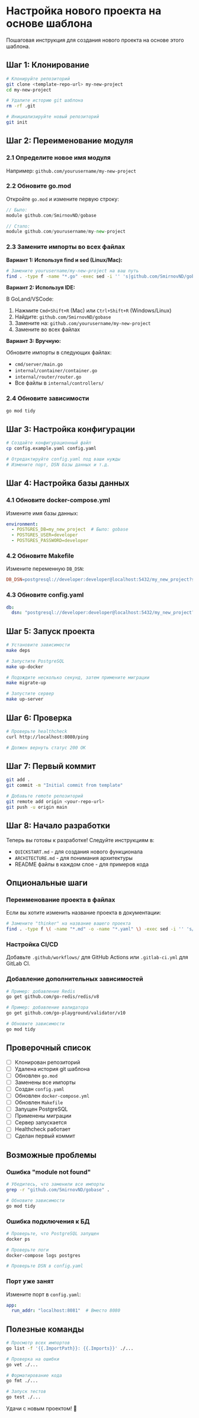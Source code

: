 # Настройка нового проекта на основе шаблона

Пошаговая инструкция для создания нового проекта на основе этого шаблона.

## Шаг 1: Клонирование

```bash
# Клонируйте репозиторий
git clone <template-repo-url> my-new-project
cd my-new-project

# Удалите историю git шаблона
rm -rf .git

# Инициализируйте новый репозиторий
git init
```

## Шаг 2: Переименование модуля

### 2.1 Определите новое имя модуля

Например: `github.com/yourusername/my-new-project`

### 2.2 Обновите go.mod

Откройте `go.mod` и измените первую строку:

```go
// Было:
module github.com/SmirnovND/gobase

// Стало:
module github.com/yourusername/my-new-project
```

### 2.3 Замените импорты во всех файлах

**Вариант 1: Используя find и sed (Linux/Mac):**

```bash
# Замените yourusername/my-new-project на ваш путь
find . -type f -name "*.go" -exec sed -i '' 's|github.com/SmirnovND/gobase|github.com/yourusername/my-new-project|g' {} +
```

**Вариант 2: Используя IDE:**

В GoLand/VSCode:
1. Нажмите `Cmd+Shift+R` (Mac) или `Ctrl+Shift+R` (Windows/Linux)
2. Найдите: `github.com/SmirnovND/gobase`
3. Замените на: `github.com/yourusername/my-new-project`
4. Замените во всех файлах

**Вариант 3: Вручную:**

Обновите импорты в следующих файлах:
- `cmd/server/main.go`
- `internal/container/container.go`
- `internal/router/router.go`
- Все файлы в `internal/controllers/`

### 2.4 Обновите зависимости

```bash
go mod tidy
```

## Шаг 3: Настройка конфигурации

```bash
# Создайте конфигурационный файл
cp config.example.yaml config.yaml

# Отредактируйте config.yaml под ваши нужды
# Измените порт, DSN базы данных и т.д.
```

## Шаг 4: Настройка базы данных

### 4.1 Обновите docker-compose.yml

Измените имя базы данных:

```yaml
environment:
  - POSTGRES_DB=my_new_project  # Было: gobase
  - POSTGRES_USER=developer
  - POSTGRES_PASSWORD=developer
```

### 4.2 Обновите Makefile

Измените переменную `DB_DSN`:

```makefile
DB_DSN=postgresql://developer:developer@localhost:5432/my_new_project?sslmode=disable
```

### 4.3 Обновите config.yaml

```yaml
db:
  dsn: "postgresql://developer:developer@localhost:5432/my_new_project?sslmode=disable"
```

## Шаг 5: Запуск проекта

```bash
# Установите зависимости
make deps

# Запустите PostgreSQL
make up-docker

# Подождите несколько секунд, затем примените миграции
make migrate-up

# Запустите сервер
make up-server
```

## Шаг 6: Проверка

```bash
# Проверьте healthcheck
curl http://localhost:8080/ping

# Должен вернуть статус 200 OK
```

## Шаг 7: Первый коммит

```bash
git add .
git commit -m "Initial commit from template"

# Добавьте remote репозиторий
git remote add origin <your-repo-url>
git push -u origin main
```

## Шаг 8: Начало разработки

Теперь вы готовы к разработке! Следуйте инструкциям в:

- `QUICKSTART.md` - для создания нового функционала
- `ARCHITECTURE.md` - для понимания архитектуры
- README файлы в каждом слое - для примеров кода

## Опциональные шаги

### Переименование проекта в файлах

Если вы хотите изменить название проекта в документации:

```bash
# Замените "thinker" на название вашего проекта
find . -type f \( -name "*.md" -o -name "*.yaml" \) -exec sed -i '' 's/thinker/my-new-project/g' {} +
```

### Настройка CI/CD

Добавьте `.github/workflows/` для GitHub Actions или `.gitlab-ci.yml` для GitLab CI.

### Добавление дополнительных зависимостей

```bash
# Пример: добавление Redis
go get github.com/go-redis/redis/v8

# Пример: добавление валидатора
go get github.com/go-playground/validator/v10

# Обновите зависимости
go mod tidy
```

## Проверочный список

- [ ] Клонирован репозиторий
- [ ] Удалена история git шаблона
- [ ] Обновлен `go.mod`
- [ ] Заменены все импорты
- [ ] Создан `config.yaml`
- [ ] Обновлен `docker-compose.yml`
- [ ] Обновлен `Makefile`
- [ ] Запущен PostgreSQL
- [ ] Применены миграции
- [ ] Сервер запускается
- [ ] Healthcheck работает
- [ ] Сделан первый коммит

## Возможные проблемы

### Ошибка "module not found"

```bash
# Убедитесь, что заменили все импорты
grep -r "github.com/SmirnovND/gobase" .

# Обновите зависимости
go mod tidy
```

### Ошибка подключения к БД

```bash
# Проверьте, что PostgreSQL запущен
docker ps

# Проверьте логи
docker-compose logs postgres

# Проверьте DSN в config.yaml
```

### Порт уже занят

Измените порт в `config.yaml`:

```yaml
app:
  run_addr: "localhost:8081"  # Вместо 8080
```

## Полезные команды

```bash
# Просмотр всех импортов
go list -f '{{.ImportPath}}: {{.Imports}}' ./...

# Проверка на ошибки
go vet ./...

# Форматирование кода
go fmt ./...

# Запуск тестов
go test ./...
```

Удачи с новым проектом! 🎉